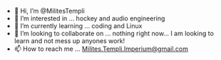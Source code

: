 - 👋 Hi, I’m @MilitesTempli
- 👀 I’m interested in ... hockey and audio engineering
- 🌱 I’m currently learning ... coding and Linux
- 💞️ I’m looking to collaborate on ... nothing right now... I am looking to learn and not mess up anyones work!
- 📫 How to reach me ... Milites.Templi.Imperium@gmail.com

<!---
MilitesTempli/MilitesTempli is a ✨ special ✨ repository because its `README.md` (this file) appears on your GitHub profile.
You can click the Preview link to take a look at your changes.
--->
